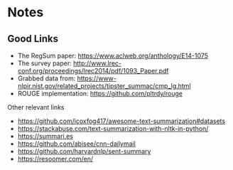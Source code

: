 # Notes

## Good Links

- The RegSum paper: <https://www.aclweb.org/anthology/E14-1075>
- The survey paper: <http://www.lrec-conf.org/proceedings/lrec2014/pdf/1093_Paper.pdf>
- Grabbed data from: <https://www-nlpir.nist.gov/related_projects/tipster_summac/cmp_lg.html>
- ROUGE implementation: <https://github.com/pltrdy/rouge>

Other relevant links
- <https://github.com/icoxfog417/awesome-text-summarization#datasets>
- <https://stackabuse.com/text-summarization-with-nltk-in-python/>
- <https://summari.es>
- <https://github.com/abisee/cnn-dailymail>
- <https://github.com/harvardnlp/sent-summary>
- <https://resoomer.com/en/>
